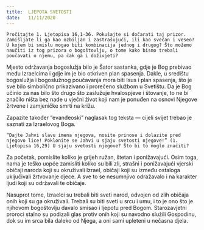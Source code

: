 ```yaml
---
title:  LJEPOTA SVETOSTI
date:   11/11/2020
---
```


`Pročitajte 1. Ljetopisa 16,1-36. Pokušajte si dočarati taj prizor. Zamišljate li ga kao ozbiljan i zastrašujući, ili kao svečan i veseo? U kojem bi smislu mogao biti kombinacija jednog i drugog? Što možemo naučiti iz tog prizora o bogoštovlju, o tome kako bismo trebali poučavati o njemu, pa čak ga i doživjeti?`

Mjesto održavanja bogoslužja bilo je Šator sastanka, gdje je Bog prebivao među Izraelcima i gdje im je bio otkriven plan spasenja. Dakle, u središtu bogoslužja i bogoslužnog poučavanja mora biti Isus i plan spasenja, što je sve bilo simbolično prikazivano i prorečeno službom u Svetištu. Da je Bog učinio za nas bilo što drugo što zaslužuje hvalospjeve i štovanje, to ne bi značilo ništa bez nade u vječni život koji nam je ponuđen na osnovi Njegove žrtvene i zamjeničke smrti na križu.

Zapazite također “evanđeoski” naglasak tog teksta — cijeli svijet trebao je saznati za Izraelovog Boga.

`“Dajte Jahvi slavu imena njegova, nosite prinose i dolazite pred njegovo lice! Poklonite se Jahvi u sjaju svetosti njegove!” (1. Ljetopisa 16,29) U sjaju svetosti njegove? Što bi to moglo značiti?`

Za početak, pomislite koliko je grijeh ružan, štetan i ponižavajući. Osim toga, nama je teško uopće zamisliti koliko su bili zli, strašni i ponižavajući vjerski običaji naroda koji su okruživali Izrael, običaji koji su između ostaloga uključivali žrtvovanje djece. A sve to se nesumnjivo odražavalo i na karakter ljudi koji su održavali te običaje.

Nasuprot tome, Izraelci su trebali biti sveti narod, odvojen od zlih običaja onih koji su ga okruživali. Trebali su biti sveti u srcu i umu, i to je ono što je njihovom bogoštovlju davalo smisao i ljepotu pred Bogom. Starozavjetni proroci stalno su podizali glas protiv onih koji su navodno služili Gospodinu, dok su im srca bila daleko od Njega, a oni sami upleteni u nečasna djela.